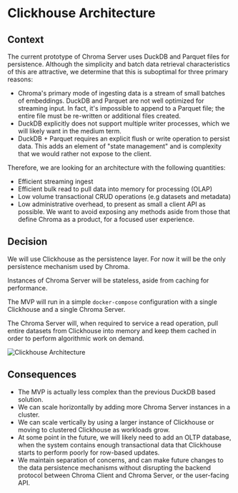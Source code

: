 # Clickhouse Architecture

## Context

The current prototype of Chroma Server uses DuckDB and Parquet files for
persistence. Although the simplicity and batch data retrieval
characteristics of this are attractive, we determine that this is
suboptimal for three primary reasons:

- Chroma's primary mode of ingesting data is a stream of small batches
  of embeddings. DuckDB and Parquet are not well optimized for
  streaming input. In fact, it's impossible to append to a Parquet
  file; the entire file must be re-written or additional files
  created.
- DuckDB explicitly does not support multiple writer processes, which
  we will likely want in the medium term.
- DuckDB + Parquet requires an explicit flush or write operation to
  persist data. This adds an element of "state management" and is
  complexity that we would rather not expose to the client.

Therefore, we are looking for an architecture with the following quantities:

- Efficient streaming ingest
- Efficient bulk read to pull data into memory for processing (OLAP)
- Low volume transactional CRUD operations (e.g datasets and metadata)
- Low administrative overhead, to present as small a client API as
  possible. We want to avoid exposing any methods aside from those
  that define Chroma as a product, for a focused user experience.

## Decision

We will use Clickhouse as the persistence layer. For now it will be
the only persistence mechanism used by Chroma.

Instances of Chroma Server will be stateless, aside from caching for
performance.

The MVP will run in a simple `docker-compose` configuration with a
single Clickhouse and a single Chroma Server.

The Chroma Server will, when required to service a read operation,
pull entire datasets from Clickhouse into memory and keep them cached
in order to perform algorithmic work on demand.

![Clickhouse Architecture](./2022-11-01-clickhouse-architecture/diagram.png "Clickhouse Architecture")

## Consequences

- The MVP is actually less complex than the previous DuckDB based
  solution.
- We can scale horizontally by adding more Chroma Server instances in
  a cluster.
- We can scale vertically by using a larger instance of Clickhouse or
  moving to clustered Clickhouse as workloads grow.
- At some point in the future, we will likely need to add an OLTP
  database, when the system contains enough transactional data that
  Clickhouse starts to perform poorly for row-based updates.
- We maintain separation of concerns, and can make future changes to
  the data persistence mechanisms without disrupting the backend
  protocol between Chroma Client and Chroma Server, or the user-facing
  API.
